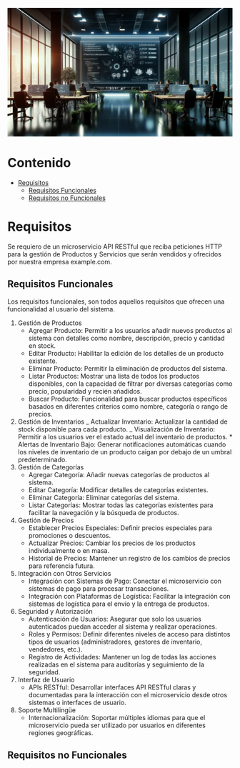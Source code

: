 ![banner](./images/banner-requisitos.webp)

# Contenido

- [Requisitos](#requisitos)
  - [Requisitos Funcionales](#requisitos-funcionales)
  - [Requisitos no Funcionales](#requisitos-no-funcionales)

# Requisitos

Se requiero de un microservicio API RESTful que reciba peticiones HTTP para la gestión de Productos y Servicios que serán vendidos y ofrecidos por nuestra empresa example.com.

## Requisitos Funcionales

Los requisitos funcionales, son todos aquellos requisitos que ofrecen una funcionalidad al usuario del sistema.

1. Gestión de Productos
   - Agregar Producto: Permitir a los usuarios añadir nuevos productos al sistema con detalles como nombre, descripción, precio y cantidad en stock.
   - Editar Producto: Habilitar la edición de los detalles de un producto existente.
   - Eliminar Producto: Permitir la eliminación de productos del sistema.
   - Listar Productos: Mostrar una lista de todos los productos disponibles, con la capacidad de filtrar por diversas categorías como precio, popularidad y recién añadidos.
   - Buscar Producto: Funcionalidad para buscar productos específicos basados en diferentes criterios como nombre, categoría o rango de precios.
2. Gestión de Inventarios
   _ Actualizar Inventario: Actualizar la cantidad de stock disponible para cada producto.
   _ Visualización de Inventario: Permitir a los usuarios ver el estado actual del inventario de productos. \* Alertas de Inventario Bajo: Generar notificaciones automáticas cuando los niveles de inventario de un producto caigan por debajo de un umbral predeterminado.
3. Gestión de Categorías
   - Agregar Categoría: Añadir nuevas categorías de productos al sistema.
   - Editar Categoría: Modificar detalles de categorías existentes.
   - Eliminar Categoría: Eliminar categorías del sistema.
   - Listar Categorías: Mostrar todas las categorías existentes para facilitar la navegación y la búsqueda de productos.
4. Gestión de Precios
   - Establecer Precios Especiales: Definir precios especiales para promociones o descuentos.
   - Actualizar Precios: Cambiar los precios de los productos individualmente o en masa.
   - Historial de Precios: Mantener un registro de los cambios de precios para referencia futura.
5. Integración con Otros Servicios
   - Integración con Sistemas de Pago: Conectar el microservicio con sistemas de pago para procesar transacciones.
   - Integración con Plataformas de Logística: Facilitar la integración con sistemas de logística para el envío y la entrega de productos.
6. Seguridad y Autorización
   - Autenticación de Usuarios: Asegurar que solo los usuarios autenticados puedan acceder al sistema y realizar operaciones.
   - Roles y Permisos: Definir diferentes niveles de acceso para distintos tipos de usuarios (administradores, gestores de inventario, vendedores, etc.).
   - Registro de Actividades: Mantener un log de todas las acciones realizadas en el sistema para auditorías y seguimiento de la seguridad.
7. Interfaz de Usuario
   - APIs RESTful: Desarrollar interfaces API RESTful claras y documentadas para la interacción con el microservicio desde otros sistemas o interfaces de usuario.
8. Soporte Multilingüe
   - Internacionalización: Soportar múltiples idiomas para que el microservicio pueda ser utilizado por usuarios en diferentes regiones geográficas.

## Requisitos no Funcionales
